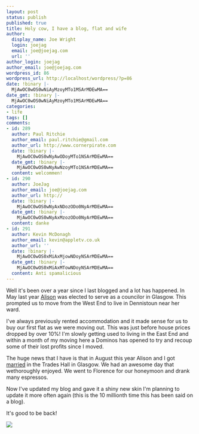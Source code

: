 ```yaml
---
layout: post
status: publish
published: true
title: Holy cow, I have a blog, flat and wife
author:
  display_name: Joe Wright
  login: joejag
  email: joe@joejag.com
  url: ''
author_login: joejag
author_email: joe@joejag.com
wordpress_id: 86
wordpress_url: http://localhost/wordpress/?p=86
date: !binary |-
  MjAwOC0wOS0wNiAyMzoyMTo1MSArMDEwMA==
date_gmt: !binary |-
  MjAwOC0wOS0wNiAyMzoyMTo1MSArMDEwMA==
categories:
- life
tags: []
comments:
- id: 289
  author: Paul Ritchie
  author_email: paul.ritchie@gmail.com
  author_url: http://www.cornerpirate.com
  date: !binary |-
    MjAwOC0wOS0wNyAwODoyMTo1NSArMDEwMA==
  date_gmt: !binary |-
    MjAwOC0wOS0wNyAwNzoyMTo1NSArMDEwMA==
  content: welcommen!
- id: 290
  author: JoeJag
  author_email: joe@joejag.com
  author_url: http://
  date: !binary |-
    MjAwOC0wOS0wNyAxNDozODo0NyArMDEwMA==
  date_gmt: !binary |-
    MjAwOC0wOS0wNyAxMzozODo0NyArMDEwMA==
  content: danke
- id: 291
  author: Kevin McDonagh
  author_email: kevin@appletv.co.uk
  author_url: ''
  date: !binary |-
    MjAwOC0wOS0xMiAxMjowNDoyNSArMDEwMA==
  date_gmt: !binary |-
    MjAwOC0wOS0xMiAxMTowNDoyNSArMDEwMA==
  content: Anti spamalicious
---
```

<p>Well it's been over a year since I last blogged and a lot has happened. In May last year <a href="http://www.glasgow.gov.uk/en/YourCouncil/Council_Committees/Councillors/w9c2679.htm">Alison</a> was elected to serve as a councilor in Glasgow. This prompted us to move from the West End to live in Dennistoun near her ward.</p>
<p>I've always previously rented accommodation and it made sense for us to buy our first flat as we were moving out. This was just before house prices dropped by over 10%! I'm slowly getting used to living in the East End and within a month of my moving here a Dominos has opened to try and recoup some of their lost profits since I moved.</p>
<p>The huge news that I have is that in August this year Alison and I got <a href="http://flickr.com/photos/potatojunkie/sets/72157606648321511/">married</a> in the Trades Hall in Glasgow. We had an awesome day that wethoroughly enjoyed. We went to Florence for our honeymoon and drank many espressos.</p>
<p>Now I've updated my blog and gave it a shiny new skin I'm planning to update it more often again (this is the 10 millionth time this has been said on a blog).</p>
<p>It's good to be back!</p>
<p><img src="/i/blog/married.jpg" /></p>

